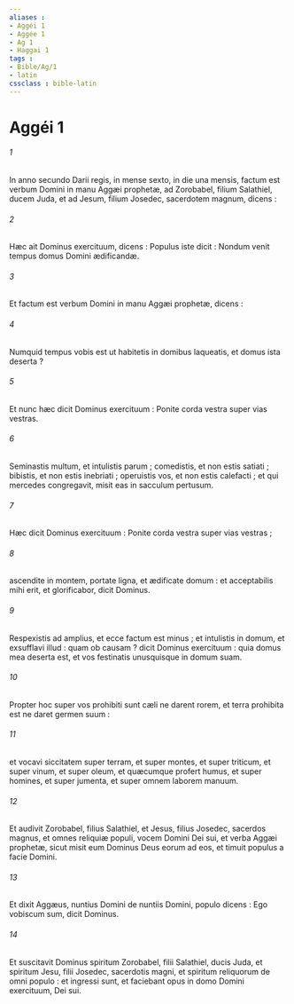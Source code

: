```yaml
---
aliases : 
- Aggéi 1
- Aggée 1
- Ag 1
- Haggai 1
tags : 
- Bible/Ag/1
- latin
cssclass : bible-latin
---
```


# Aggéi 1

###### 1
In anno secundo Darii regis, in mense sexto, in die una mensis, factum est verbum Domini in manu Aggæi prophetæ, ad Zorobabel, filium Salathiel, ducem Juda, et ad Jesum, filium Josedec, sacerdotem magnum, dicens :
###### 2
Hæc ait Dominus exercituum, dicens : Populus iste dicit : Nondum venit tempus domus Domini ædificandæ.
###### 3
Et factum est verbum Domini in manu Aggæi prophetæ, dicens :
###### 4
Numquid tempus vobis est ut habitetis in domibus laqueatis, et domus ista deserta ?
###### 5
Et nunc hæc dicit Dominus exercituum : Ponite corda vestra super vias vestras.
###### 6
Seminastis multum, et intulistis parum ; comedistis, et non estis satiati ; bibistis, et non estis inebriati ; operuistis vos, et non estis calefacti ; et qui mercedes congregavit, misit eas in sacculum pertusum.
###### 7
Hæc dicit Dominus exercituum : Ponite corda vestra super vias vestras ;
###### 8
ascendite in montem, portate ligna, et ædificate domum : et acceptabilis mihi erit, et glorificabor, dicit Dominus.
###### 9
Respexistis ad amplius, et ecce factum est minus ; et intulistis in domum, et exsufflavi illud : quam ob causam ? dicit Dominus exercituum : quia domus mea deserta est, et vos festinatis unusquisque in domum suam.
###### 10
Propter hoc super vos prohibiti sunt cæli ne darent rorem, et terra prohibita est ne daret germen suum :
###### 11
et vocavi siccitatem super terram, et super montes, et super triticum, et super vinum, et super oleum, et quæcumque profert humus, et super homines, et super jumenta, et super omnem laborem manuum.
###### 12
Et audivit Zorobabel, filius Salathiel, et Jesus, filius Josedec, sacerdos magnus, et omnes reliquiæ populi, vocem Domini Dei sui, et verba Aggæi prophetæ, sicut misit eum Dominus Deus eorum ad eos, et timuit populus a facie Domini.
###### 13
Et dixit Aggæus, nuntius Domini de nuntiis Domini, populo dicens : Ego vobiscum sum, dicit Dominus.
###### 14
Et suscitavit Dominus spiritum Zorobabel, filii Salathiel, ducis Juda, et spiritum Jesu, filii Josedec, sacerdotis magni, et spiritum reliquorum de omni populo : et ingressi sunt, et faciebant opus in domo Domini exercituum, Dei sui.
